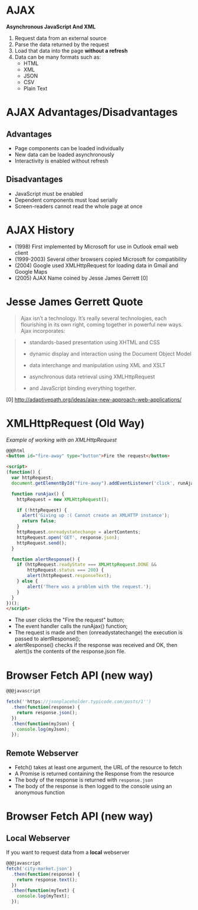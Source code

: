 # AJAX

**Asynchronous JavaScript And XML**

1.  Request data from an external source
2.  Parse the data returned by the request
3.  Load that data into the page **without a refresh**
4.  Data can be many formats such as:
    * HTML
    * XML
    * JSON
    * CSV
    * Plain Text

# AJAX Advantages/Disadvantages

## Advantages

* Page components can be loaded individually
* New data can be loaded asynchronously
* Interactivity is enabled without refresh

## Disadvantages

* JavaScript must be enabled
* Dependent components must load serially
* Screen-readers cannot read the whole page at once

# AJAX History

* (1998) First implemented by Microsoft for use in Outlook email web client
* (1999-2003) Several other browsers copied Microsoft for compatibility
* (2004) Google used XMLHttpRequest for loading data in Gmail and Google Maps
* (2005) AJAX Name coined by Jesse James Gerrett [0]


# Jesse James Gerrett Quote

> Ajax isn’t a technology. It’s really several technologies, each flourishing in its own right, coming together in powerful new ways. Ajax incorporates:

> * standards-based presentation using XHTML and CSS
>
> * dynamic display and interaction using the Document Object Model
>
> * data interchange and manipulation using XML and XSLT
>
> * asynchronous data retrieval using XMLHttpRequest
>
> * and JavaScript binding everything together.


[0] http://adaptivepath.org/ideas/ajax-new-approach-web-applications/

# XMLHttpRequest (Old Way)

*Example of working with an XMLHttpRequest*

```html
@@@html
<button id="fire-away" type="button">Fire the request</button>

<script>
(function() {
  var httpRequest;
  document.getElementById("fire-away").addEventListener('click', runAjax);

  function runAjax() {
    httpRequest = new XMLHttpRequest();

    if (!httpRequest) {
      alert('Giving up :( Cannot create an XMLHTTP instance');
      return false;
    }
    httpRequest.onreadystatechange = alertContents;
    httpRequest.open('GET', response.json);
    httpRequest.send();
  }

  function alertResponse() {
    if (httpRequest.readyState === XMLHttpRequest.DONE &&
        httpRequest.status === 200) {
        alert(httpRequest.responseText);
    } else {
        alert('There was a problem with the request.');
    }
  }
})();
</script>
```

* The user clicks the "Fire the request" button;
* The event handler calls the runAjax() function;
* The request is made and then (onreadystatechange) the execution is passed to alertResponse();
* alertResponse() checks if the response was received and OK, then alert()s the contents of the response.json file.


# Browser Fetch API (new way)

```javascript
@@@javascript

fetch(''https://jsonplaceholder.typicode.com/posts/1'')
  .then(function(response) {
    return response.json();
  })
  .then(function(myJson) {
    console.log(myJson);
  });
```

## Remote Webserver

* Fetch() takes at least one argument, the URL of the resource to fetch
* A Promise is returned containing the Response from the resource
* The body of the response is returned with `response.json`
* The body of the response is then logged to the console using an anonymous function

# Browser Fetch API (new way)

## Local Webserver

If you want to request data from a **local** webserver

```javascript
@@@javascript
fetch('city-market.json')
  .then(function(response) {
    return response.text();
  })
  .then(function(myText) {
    console.log(myText);
  });
```
